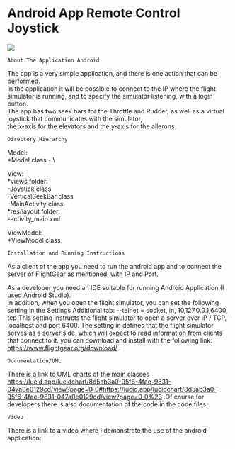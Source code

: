 # Android App Remote Control Joystick
<img src="https://user-images.githubusercontent.com/49268743/123528784-f2457500-d6f2-11eb-9071-981fbf42692c.png">

    About The Application Android

The app is a very simple application, and there is one action that can be performed.\
In the application it will be possible to connect to the IP where the flight simulator is running, and to specify the simulator listening, with a login button.\
The app has two seek bars for the Throttle and Rudder, as well as a virtual joystick that communicates with the simulator,\
the x-axis for the elevators and the y-axis for the ailerons.

    Directory Hierarchy
    
Model:\
        *Model class -.\

View:\
   *views folder:\
-Joystick class\
-VerticalSeekBar class\
-MainActivity class\
   *res/layout folder:\
-activity_main.xml

ViewModel:\
        *ViewModel class

    Installation and Running Instructions

As a client of the app you need to run the android app and to connect the server of FlightGear as mentioned, with IP and Port.

As a developer you need an IDE suitable for running Android Application (I used Android Studio).\
In addition, when you open the flight simulator, you can set the following setting in the Settings Additional tab:
--telnet = socket, in, 10,127.0.0.1,6400, tcp
This setting instructs the flight simulator to open a server over IP / TCP, localhost and port 6400.
The setting in defines that the flight simulator serves as a server side, which will expect to read information from clients that connect to it.
you can download and install with the following link: https://www.flightgear.org/download/ .

    Documentation/UML
    
There is a link to UML charts of the main classes https://lucid.app/lucidchart/8d5ab3a0-95f6-4fae-9831-047a0e0129cd/view?page=0_0#https://lucid.app/lucidchart/8d5ab3a0-95f6-4fae-9831-047a0e0129cd/view?page=0_0%23 .Of course for developers there is also documentation of the code in the code files.

    Video

There is a link to a video where I demonstrate the use of the android application:


